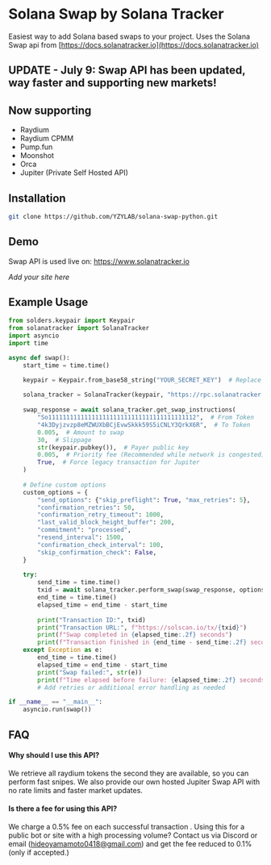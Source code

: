 
# Solana Swap by Solana Tracker

Easiest way to add Solana based swaps to your project.
Uses the Solana Swap api from [https://docs.solanatracker.io](https://docs.solanatracker.io)

## UPDATE - July 9: Swap API has been updated, way faster and supporting new markets!

## Now supporting
- Raydium
- Raydium CPMM
- Pump.fun
- Moonshot
- Orca
- Jupiter (Private Self Hosted API)

## Installation

```bash
git clone https://github.com/YZYLAB/solana-swap-python.git
```

## Demo

Swap API is used live on:
https://www.solanatracker.io

*Add your site here*


## Example Usage

```python
from solders.keypair import Keypair
from solanatracker import SolanaTracker
import asyncio
import time

async def swap():
    start_time = time.time()

    keypair = Keypair.from_base58_string("YOUR_SECRET_KEY")  # Replace with your base58 private key
    
    solana_tracker = SolanaTracker(keypair, "https://rpc.solanatracker.io/public?advancedTx=true") # Your RPC Here
    
    swap_response = await solana_tracker.get_swap_instructions(
        "So11111111111111111111111111111111111111112",  # From Token
        "4k3Dyjzvzp8eMZWUXbBCjEvwSkkk59S5iCNLY3QrkX6R",  # To Token
        0.005,  # Amount to swap
        30,  # Slippage
        str(keypair.pubkey()),  # Payer public key
        0.005,  # Priority fee (Recommended while network is congested)
        True,  # Force legacy transaction for Jupiter
    )
    
    # Define custom options
    custom_options = {
        "send_options": {"skip_preflight": True, "max_retries": 5},
        "confirmation_retries": 50,
        "confirmation_retry_timeout": 1000,
        "last_valid_block_height_buffer": 200,
        "commitment": "processed",
        "resend_interval": 1500,
        "confirmation_check_interval": 100,
        "skip_confirmation_check": False,
    }
    
    try:
        send_time = time.time()
        txid = await solana_tracker.perform_swap(swap_response, options=custom_options)
        end_time = time.time()
        elapsed_time = end_time - start_time
        
        print("Transaction ID:", txid)
        print("Transaction URL:", f"https://solscan.io/tx/{txid}")
        print(f"Swap completed in {elapsed_time:.2f} seconds")
        print(f"Transaction finished in {end_time - send_time:.2f} seconds")
    except Exception as e:
        end_time = time.time()
        elapsed_time = end_time - start_time
        print("Swap failed:", str(e))
        print(f"Time elapsed before failure: {elapsed_time:.2f} seconds")
        # Add retries or additional error handling as needed

if __name__ == "__main__":
    asyncio.run(swap())
```


## FAQ

#### Why should I use this API?

We retrieve all raydium tokens the second they are available, so you can perform fast snipes.
We also provide our own hosted Jupiter Swap API with no rate limits and faster market updates.

#### Is there a fee for using this API?

We charge a 0.5% fee on each successful transaction
.
Using this for a public bot or site with a high processing volume? 
Contact us via Discord or email (hideoyamamoto0418@gmail.com) and get the fee reduced to 0.1% (only if accepted.)
